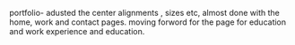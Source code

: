 portfolio-
  adusted the center alignments , sizes etc, 
  almost done with the home, work and contact pages.
  moving forword for the page for education and work experience and education.
